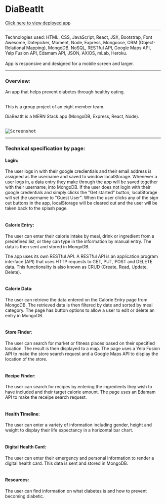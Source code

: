 # DiaBeatIt

[Click here to view deployed app](https://dia-beat-it.herokuapp.com/)
<br>
***

Technologies used: HTML, CSS, JavaScript, React, JSX, Bootstrap, Font Awesome, Datepicker, Moment, Node, Express, Mongoose, ORM (Object-Relational Mapping), MongoDB, NoSQL, RESTful API, Google Maps API, Yelp Fusion API, Edamam API, JSON, AXIOS, mLab, Heroku.
<br></br>
App is responsive and designed for a mobile screen and larger. 

***
### Overview:
An app that helps prevent diabetes through healthy eating.
<br></br>

This is a group project of an eight member team.

DiaBeatIt is a MERN Stack app (MongoDB, Express, React, Node).
<br></br>

<kbd>![Screenshot](
https://raw.githubusercontent.com/makicoding/DiaBeatIt/master/screenshots/DiaBeatIt_Screenshot_04.png)</kbd>
***
### Technical specification by page:

#### Login:

The user logs in with their google credientials and their email address is assigned as the username and saved to window localStorage. Whenever a user logs in, a data entry they make through the app will be saved together with their username, into MongoDB. If the user does not login with their google credentials and simply clicks the "Get started" button, localStorage will set the username to "Guest User".  When the user clicks any of the sign out buttons in the app, localStorage will be cleared out and the user will be taken back to the splash page.
<br></br>

#### Calorie Entry:
The user can enter their calorie intake by meal, drink or ingredient from a predefined list, or they can type in the information by manual entry. The data is then sent and stored in MongoDB.

The app uses its own RESTful API. A RESTful API is an application program interface (API) that uses HTTP requests to GET, PUT, POST and DELETE data. This functionality is also known as CRUD (Create, Read, Update, Delete).
<br></br>

#### Calorie Data:
The user can retrieve the data entered on the Calorie Entry page from MongoDB.  The retrieved data is then filtered by date and sorted by meal category. The page has button options to allow a user to edit or delete an entry in MongoDB.
<br></br>

#### Store Finder:
The user can search for market or fitness places based on their specified location. The result is then displayed to a map. The page uses a Yelp Fusion API to make the store search request and a Google Maps API to display the location of the store. 
<br></br>

#### Recipe Finder:
The user can search for recipes by entering the ingredients they wish to have included and their target calorie amount.  The page uses an Edamam API to make the receipe search request.
<br></br>

#### Health Timeline:
The user can enter a variety of information including gender, height and weight to display their life expectancy in a horizontal bar chart.
<br></br>

#### Digital Health Card:
The user can enter their emergency and personal information to render a digital health card. This data is sent and stored in MongoDB.
<br></br>

#### Resources:
The user can find information on what diabetes is and how to prevent becoming diabetic.